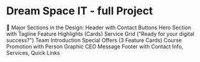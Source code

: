 # Dream Space IT - full Project
🔧 Major Sections in the Design: Header with Contact Buttons  Hero Section with Tagline  Feature Highlights (Cards)  Service Grid ("Ready for your digital success?")  Team Introduction  Special Offers (3 Feature Cards)  Course Promotion with Person Graphic  CEO Message  Footer with Contact Info, Services, Quick Links
